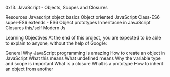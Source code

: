 0x13. JavaScript - Objects, Scopes and Closures

Resources
Javascript object basics
Object oriented JavaScript
Class-ES6
super-ES6
extends - ES6
Object prototypes
Inheritacne in JavaScript
Closures
this/self
Modern Js

Learning Objectives
At the end of this project, you are expected to be able to explain to anyone, without the help of Google:

General
Why JavaScript programming is amazing
How to create an object in JavaScript
What this means
What undefined means
Why the variable type and scope is important
What is a closure
What is a prototype
How to inherit an object from another
